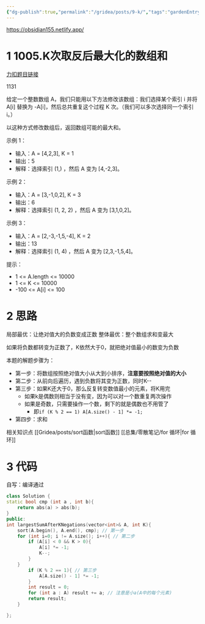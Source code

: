 ```yaml
---
{"dg-publish":true,"permalink":"/gridea/posts/9-k/","tags":"gardenEntry","dgHomeLink":true,"dgPassFrontmatter":false}
---
```



https://obsidian155.netlify.app/


# 1 1005.K次取反后最大化的数组和

[力扣题目链接](https://leetcode-cn.com/problems/maximize-sum-of-array-after-k-negations/)


1131

给定一个整数数组 A，我们只能用以下方法修改该数组：我们选择某个索引 i 并将 A[i] 替换为 -A[i]，然后总共重复这个过程 K 次。（我们可以多次选择同一个索引 i。）

以这种方式修改数组后，返回数组可能的最大和。

示例 1：

-   输入：A = [4,2,3], K = 1
-   输出：5
-   解释：选择索引 (1,) ，然后 A 变为 [4,-2,3]。

示例 2：

-   输入：A = [3,-1,0,2], K = 3
-   输出：6
-   解释：选择索引 (1, 2, 2) ，然后 A 变为 [3,1,0,2]。

示例 3：

-   输入：A = [2,-3,-1,5,-4], K = 2
-   输出：13
-   解释：选择索引 (1, 4) ，然后 A 变为 [2,3,-1,5,4]。

提示：

-   1 <= A.length <= 10000
-   1 <= K <= 10000
-   -100 <= A[i] <= 100


# 2 思路

局部最优：让绝对值大的负数变成正数
整体最优：整个数组求和变最大

如果将负数都转变为正数了，K依然大于0，就把绝对值最小的数变为负数

本题的解题步骤为：

-   第一步：将数组按照绝对值大小从大到小排序，**注意要按照绝对值的大小**
-   第二步：从前向后遍历，遇到负数将其变为正数，同时K--
-   第三步：如果K还大于0，那么反复转变数值最小的元素，将K用完
	- 如果k是偶数则相当于没有变，因为可以对一个数重复两次操作
	- 如果是奇数，只需要操作一个数，剩下的就是偶数也不用管了
		- 即`if (K % 2 == 1) A[A.size() - 1] *= -1;`
-   第四步：求和

相关知识点
	[[Gridea/posts/sort函数|sort函数]]
	[[总集/零散笔记/for 循环|for 循环]]

# 3 代码


自写：编译通过
```cpp
class Solution {
static bool cmp (int a , int b){
    return abs(a) > abs(b);    
}
public:
int largestSumAfterKNegations(vector<int>& A, int K){
    sort(A.begin(), A.end(), cmp); // 第一步
    for (int i=0; i != A.size(); i++){ // 第二步
        if (A[i] < 0 && K > 0){
            A[i] *= -1;
            K--;
        }
    }
        if (K % 2 == 1){ // 第三步
            A[A.size() - 1] *= -1;
        }
        int result = 0;
        for (int a : A) result += a; // 注意是小a(A中的每个元素)
        return result;
    }

};
```
